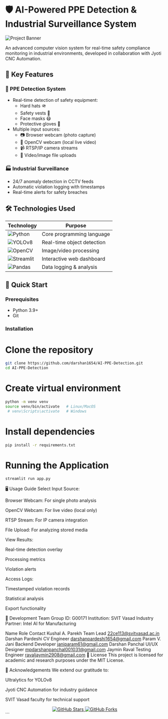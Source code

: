 # 🛡️ AI-Powered PPE Detection & Industrial Surveillance System

![Project Banner](https://via.placeholder.com/1200x400?text=AI+PPE+Detection+and+Industrial+Surveillance)

An advanced computer vision system for real-time safety compliance monitoring in industrial environments, developed in collaboration with Jyoti CNC Automation.

## 🌟 Key Features

### 👷 PPE Detection System
- Real-time detection of safety equipment:
  - Hard hats 🪖
  - Safety vests 🦺 
  - Face masks 😷
  - Protective gloves 🧤
- Multiple input sources:
  - 📷 Browser webcam (photo capture)
  - 🎥 OpenCV webcam (local live video)
  - 📹 RTSP/IP camera streams
  - 📂 Video/image file uploads

### 🏭 Industrial Surveillance
- 24/7 anomaly detection in CCTV feeds
- Automatic violation logging with timestamps
- Real-time alerts for safety breaches

## 🛠️ Technologies Used

| Technology | Purpose |
|------------|---------|
| ![Python](https://img.shields.io/badge/Python-3.9+-blue) | Core programming language |
| ![YOLOv8](https://img.shields.io/badge/YOLOv8-8.0+-brightgreen) | Real-time object detection |
| ![OpenCV](https://img.shields.io/badge/OpenCV-4.7+-orange) | Image/video processing |
| ![Streamlit](https://img.shields.io/badge/Streamlit-1.25+-red) | Interactive web dashboard |
| ![Pandas](https://img.shields.io/badge/Pandas-1.3+-yellow) | Data logging & analysis |

## 🚀 Quick Start

### Prerequisites
- Python 3.9+
- Git

### Installation

# Clone the repository
```bash
git clone https://github.com/darshan1654/AI-PPE-Detection.git
cd AI-PPE-Detection
```
# Create virtual environment
```bash
python -m venv venv
source venv/bin/activate   # Linux/MacOS
 # venv\Scripts\activate   # Windows
```
# Install dependencies
```bash
pip install -r requirements.txt
```
# Running the Application
```bash
streamlit run app.py
```

🖥️ Usage Guide
Select Input Source:

Browser Webcam: For single photo analysis

OpenCV Webcam: For live video (local only)

RTSP Stream: For IP camera integration

File Upload: For analyzing stored media

View Results:

Real-time detection overlay

Processing metrics

Violation alerts

Access Logs:

Timestamped violation records

Statistical analysis

Export functionality

👥 Development Team
Group ID: G00171
Institution: SVIT Vasad
Industry Partner: Intel AI for Manufacturing

Name	Role	Contact
Kushal A. Parekh	Team Lead	22ce113@svitvasad.ac.in
Darshan Pardeshi	CV Engineer	darshanpardeshi1654@gmail.com
Param V. Jani	Backend Developer	janiparam61@gmail.com
Darshan Panchal	UI/UX Designer	mpdarshanpanchal001031@gmail.com
Jaymin Raval	Testing Engineer	ravaljaymin2908@gmail.com
📜 License
This project is licensed for academic and research purposes under the MIT License.

🤝 Acknowledgements
We extend our gratitude to:

Ultralytics for YOLOv8

Jyoti CNC Automation for industry guidance

SVIT Vasad faculty for technical support

<div align="center"> <a href="https://github.com/darshan1654/AI-PPE-Detection"> <img src="https://img.shields.io/github/stars/darshan1654/AI-PPE-Detection?style=social" alt="GitHub Stars"> </a> <a href="https://github.com/darshan1654/AI-PPE-Detection/fork"> <img src="https://img.shields.io/github/forks/darshan1654/AI-PPE-Detection?style=social" alt="GitHub Forks"> </a> </div> ```
